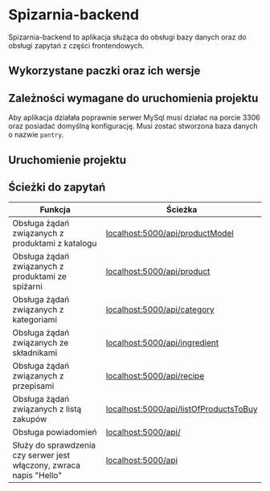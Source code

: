 # Spizarnia-backend
Spizarnia-backend to aplikacja służąca do obsługi bazy danych oraz do obsługi zapytań z części frontendowych. 



## Wykorzystane paczki oraz ich wersje

## Zależności wymagane do uruchomienia projektu

Aby aplikacja działała poprawnie serwer MySql musi działać na porcie 3306 oraz posiadać domyślną konfigurację. Musi zostać stworzona baza danych o nazwie ``pantry``. 

## Uruchomienie projektu

## Ścieżki do zapytań


|Funkcja|Ścieżka|
|---|---|
|Obsługa żądań związanych z produktami z katalogu|<localhost:5000/api/productModel>|
|Obsługa żądań związanych z produktami ze spiżarni|<localhost:5000/api/product>|
|Obsługa żądań związanych z kategoriami|<localhost:5000/api/category>|
|Obsługa żądań związanych ze składnikami|<localhost:5000/api/ingredient>|
|Obsługa żądań związanych z przepisami|<localhost:5000/api/recipe>|
|Obsługa żądań związanych z listą zakupów|<localhost:5000/api/listOfProductsToBuy>|
|Obsługa powiadomień |<localhost:5000/api/>|
|Służy do sprawdzenia czy serwer jest włączony, zwraca napis "Hello"|<localhost:5000/api>|

